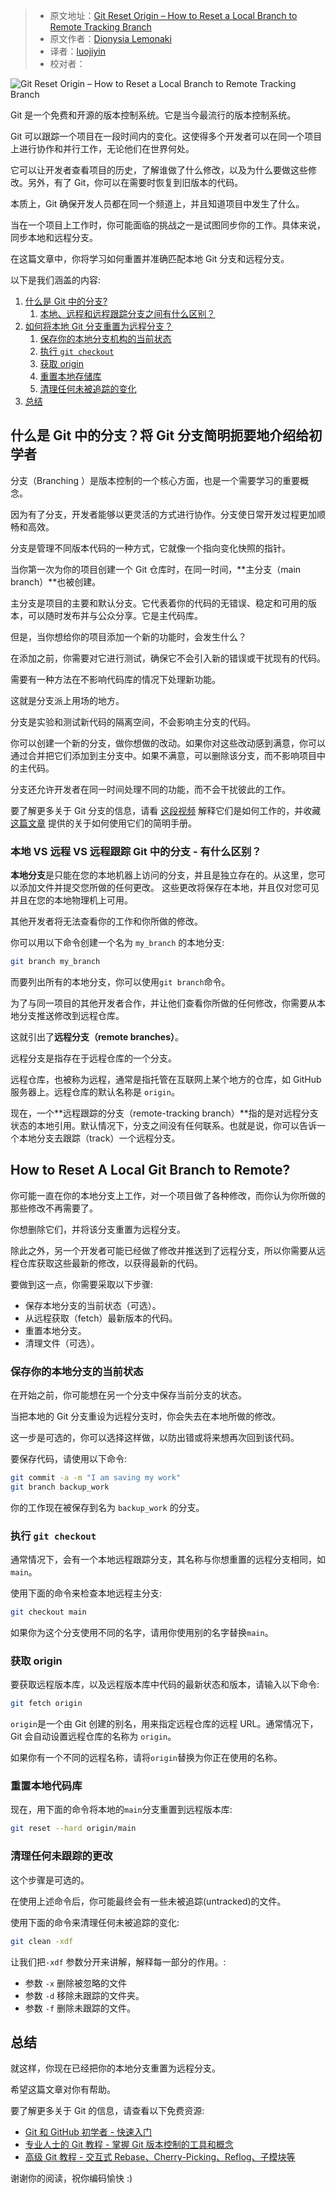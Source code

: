 > - 原文地址：[Git Reset Origin – How to Reset a Local Branch to Remote Tracking Branch](https://www.freecodecamp.org/news/git-reset-origin-how-to-reset-a-local-branch-to-remote-tracking-branch/)
> - 原文作者：[Dionysia Lemonaki](https://www.freecodecamp.org/news/author/dionysia/)
> - 译者：[luojiyin](https://github.com/luojiyin1987)
> - 校对者：

![Git Reset Origin – How to Reset a Local Branch to Remote Tracking Branch](https://www.freecodecamp.org/news/content/images/size/w2000/2022/06/tanner-van-dera-oaQ2mTeaP7o-unsplash.jpg)

Git 是一个免费和开源的版本控制系统。它是当今最流行的版本控制系统。

Git 可以跟踪一个项目在一段时间内的变化。这使得多个开发者可以在同一个项目上进行协作和并行工作，无论他们在世界何处。

它可以让开发者查看项目的历史，了解谁做了什么修改，以及为什么要做这些修改。另外，有了 Git，你可以在需要时恢复到旧版本的代码。

本质上，Git 确保开发人员都在同一个频道上，并且知道项目中发生了什么。

当在一个项目上工作时，你可能面临的挑战之一是试图同步你的工作。具体来说，同步本地和远程分支。

在这篇文章中，你将学习如何重置并准确匹配本地 Git 分支和远程分支。

以下是我们涵盖的内容:

1. [什么是 Git 中的分支?](#intro)
    1. [本地、远程和远程跟踪分支之间有什么区别？](#difference)
2. [如何将本地 Git 分支重置为远程分支？](#reset)
    1. [保存你的本地分支机构的当前状态](#save)
    2. [执行 `git checkout`](#checkout)
    3. [获取 origin](#fetch)
    4. [重置本地存储库](#reset-local)
    5. [清理任何未被追踪的变化](#clean)
3. [总结](#conclusion)

## 什么是 Git 中的分支？将 Git 分支简明扼要地介绍给初学者

分支（Branching ）是版本控制的一个核心方面，也是一个需要学习的重要概念。

因为有了分支，开发者能够以更灵活的方式进行协作。分支使日常开发过程更加顺畅和高效。

分支是管理不同版本代码的一种方式，它就像一个指向变化快照的指针。

当你第一次为你的项目创建一个 Git 仓库时，在同一时间，**主分支（main branch）**也被创建。

主分支是项目的主要和默认分支。它代表着你的代码的无错误、稳定和可用的版本，可以随时发布并与公众分享。它是主代码库。

但是，当你想给你的项目添加一个新的功能时，会发生什么？

在添加之前，你需要对它进行测试，确保它不会引入新的错误或干扰现有的代码。

需要有一种方法在不影响代码库的情况下处理新功能。

这就是分支派上用场的地方。

分支是实验和测试新代码的隔离空间，不会影响主分支的代码。

你可以创建一个新的分支，做你想做的改动。如果你对这些改动感到满意，你可以通过合并把它们添加到主分支中。如果不满意，可以删除该分支，而不影响项目中的主代码。

分支还允许开发者在同一时间处理不同的功能，而不会干扰彼此的工作。

要了解更多关于 Git 分支的信息，请看 [这段视频](https://www.youtube.com/watch?v=e2IbNHi4uCI) 解释它们是如何工作的，并收藏 [这篇文章](https://www.freecodecamp.org/news/how-to-use-branches-in-git/) 提供的关于如何使用它们的简明手册。

### 本地 VS 远程 VS 远程跟踪 Git 中的分支 - 有什么区别？

**本地分支**是只能在您的本地机器上访问的分支，并且是独立存在的。从这里，您可以添加文件并提交您所做的任何更改。 这些更改将保存在本地，并且仅对您可见并且在您的本地物理机上可用。

其他开发者将无法查看你的工作和你所做的修改。

你可以用以下命令创建一个名为 `my_branch` 的本地分支:

```bash
git branch my_branch
```

而要列出所有的本地分支，你可以使用`git branch`命令。

为了与同一项目的其他开发者合作，并让他们查看你所做的任何修改，你需要从本地分支推送修改到远程仓库。

这就引出了**远程分支（remote branches）**。

远程分支是指存在于远程仓库的一个分支。

远程仓库，也被称为远程，通常是指托管在互联网上某个地方的仓库，如 GitHub 服务器上。远程仓库的默认名称是 `origin`。

现在，一个**远程跟踪的分支（remote-tracking branch）**指的是对远程分支状态的本地引用。默认情况下，分支之间没有任何联系。也就是说，你可以告诉一个本地分支去跟踪（track）一个远程分支。

## How to Reset A Local Git Branch to Remote?

你可能一直在你的本地分支上工作，对一个项目做了各种修改，而你认为你所做的那些修改不再需要了。

你想删除它们，并将该分支重置为远程分支。

除此之外，另一个开发者可能已经做了修改并推送到了远程分支，所以你需要从远程仓库获取这些最新的修改，以获得最新的代码。

要做到这一点，你需要采取以下步骤:

- 保存本地分支的当前状态（可选）。
- 从远程获取（fetch）最新版本的代码。
- 重置本地分支。
- 清理文件（可选）。

### 保存你的本地分支的当前状态

在开始之前，你可能想在另一个分支中保存当前分支的状态。

当把本地的 Git 分支重设为远程分支时，你会失去在本地所做的修改。

这一步是可选的，你可以选择这样做，以防出错或将来想再次回到该代码。

要保存代码，请使用以下命令:

```bash
git commit -a -m "I am saving my work"
git branch backup_work
```

你的工作现在被保存到名为 `backup_work` 的分支。

### 执行 `git checkout`

通常情况下，会有一个本地远程跟踪分支，其名称与你想重置的远程分支相同，如`main`。

使用下面的命令来检查本地远程主分支:

```bash
git checkout main
```

如果你为这个分支使用不同的名字，请用你使用别的名字替换`main`。

### 获取 origin

要获取远程版本库，以及远程版本库中代码的最新状态和版本，请输入以下命令:

```bash
git fetch origin
```

`origin`是一个由 Git 创建的别名，用来指定远程仓库的远程 URL。通常情况下，Git 会自动设置远程仓库的名称为 `origin`。

如果你有一个不同的远程名称，请将`origin`替换为你正在使用的名称。

### 重置本地代码库

现在，用下面的命令将本地的`main`分支重置到远程版本库:

```bash
git reset --hard origin/main
```

### 清理任何未跟踪的更改

这个步骤是可选的。

在使用上述命令后，你可能最终会有一些未被追踪(untracked)的文件。

使用下面的命令来清理任何未被追踪的变化:

```bash
git clean -xdf
```

让我们把`-xdf` 参数分开来讲解，解释每一部分的作用。:

- 参数 `-x`  删除被忽略的文件
- 参数 `-d`  移除未跟踪的文件夹。
- 参数 `-f`  删除未跟踪的文件。

## 总结

就这样，你现在已经把你的本地分支重置为远程分支。

希望这篇文章对你有帮助。

要了解更多关于 Git 的信息，请查看以下免费资源:

- [Git 和 GitHub 初学者 - 快速入门](https://www.youtube.com/watch?v=RGOj5yH7evk)
- [专业人士的 Git 教程 - 掌握 Git 版本控制的工具和概念](https://www.youtube.com/watch?v=Uszj_k0DGsg)
- [高级 Git 教程 - 交互式 Rebase、Cherry-Picking、Reflog、子模块等](https://www.youtube.com/watch?v=qsTthZi23VE)

谢谢你的阅读，祝你编码愉快 :)
